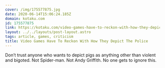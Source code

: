 ```yaml
---
cover: /img/175577875.jpg
date: 2020-06-14T15:06:24.185Z
domain: kotaku.com
id: 175577875
link: https://kotaku.com/video-games-have-to-reckon-with-how-they-depict-the-pol-1844013471
layout: ../../layouts/post-layout.astro
tags: article, games, criticism
title: Video Games Have To Reckon With How They Depict The Police
---
```


Don’t trust anyone who wants to depict pigs as anything other than violent and bigoted. Not Spider-man. Not Andy Griffith. No one gets to ignore this.
